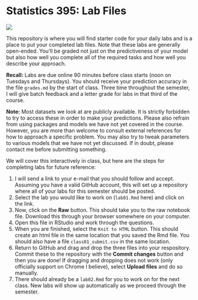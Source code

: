 # Statistics 395: Lab Files

![](https://img.shields.io/badge/Completion-1/28-orange.svg)

This repository is where you will find starter code for your daily labs
and is a place to put your completed lab files. Note that these labs
are generally open-ended. You'll be graded not just on the
predictiveness of your model but also how well you complete all of
the required tasks and how well you describe your approach.

**Recall:** Labs are due online 90 minutes before class starts
(noon on Tuesdays and Thursdays). You should receive your prediction
accuracy in the file `grades.md` by the start of class. Three time
throughout the semester, I will give batch feedback and a letter grade
for labs in that third of the course.

**Note:** Most datasets we look at are publicly available. It is strictly
forbidden to try to access these in order to make your predictions.
Please also refrain from using packages and models we have not yet
covered in the course. However, you are more than welcome to consult
external references for how to approach a specific problem. You may
also try to tweak parameters to various models that we have not yet
discussed. If in doubt, please contact me before submitting something.

We will cover this interactively in class, but here are the steps
for completing labs for future reference:

1. I will send a link to your e-mail that you should follow
and accept. Assuming you have a valid GitHub account, this
will set up a repository where all of your labs for this semester
should be posted.
2. Select the lab you would like to work on (`lab01.Rmd` here)
and click on the link.
3. Now, click on the **Raw** button. This should take you to
the raw notebook file. Download this through your browser somewhere
on your computer.
4. Open this file in RStudio and work through the questions.
5. When you are finished, select the `Knit to HTML` button. This
should create an html file in the same location that you saved
the Rmd file. You should also have a file `class01_submit.csv`
in the same location.
6. Return to GitHub and drag and drop the three files into your
respository. Commit these to the repository with the **Commit changes**
button and then you are done! If dragging and dropping does not work
(only officially support on Chrome I believe), select **Upload files**
and do so manually.
7. There should already be a `lab02.Rmd` for you to work on for the
next class. New labs will show up automatically as we proceed through
the semester.
